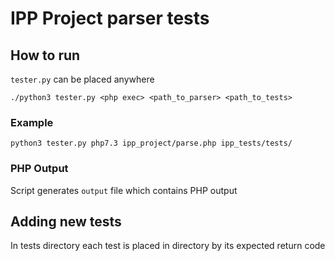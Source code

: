 # IPP Project parser tests


## How to run
`tester.py` can be placed anywhere

`./python3 tester.py <php exec> <path_to_parser> <path_to_tests>`
### Example
`python3 tester.py php7.3 ipp_project/parse.php ipp_tests/tests/`

### PHP Output
Script generates `output` file which contains PHP output

## Adding new tests
In tests directory each test is placed in directory by its expected return code

